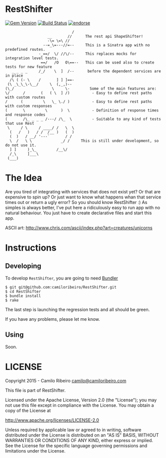 # RestShifter

[![Gem Version](https://badge.fury.io/rb/RestShifter.png)](https://rubygems.org/gems/RestShifter)
[![Build Status](https://secure.travis-ci.org/camiloribeiro/RestShifter.png)](http://travis-ci.org/camiloribeiro/RestShifter)
[![endorse](https://api.coderwall.com/camiloribeiro/endorsecount.png)](https://coderwall.com/camiloribeiro)


                                  /
                       __       //      The rest api ShapeShifter!
                       -\= \=\ //       
                     --=_\=---//=--     This is a Sinatra app with no predefined routes.    
                   -_==/  \/ //\/--     This replaces mocks for integration level tests. 
                    ==/   /O   O\==--   This can be used also to create tests for new feature
       _ _ _ _     /_/    \  ]  /--      before the dependent services are in place
      /\ ( (- \    /       ] ] ]==-     
     (\ _\_\_\-\__/     \  (,_,)-- 
    (\_/                 \     \-         Some of the main features are:
    \/      /       (   ( \  ] /)          - Easy to define rest paths with custom routes
    /      (         \   \_ \./ )          - Easy to define rest paths with custom responses
    (       \         \      )  \          - Definition of response times and response codes
    (       /\_ _ _ _ /---/ /\_  \         - Suitable to any kind of tests that use Rest                                          
     \     / \     / ____/ /   \  \        
      (   /   )   / /  /__ )   (  ) 
      (  )   / __/ '---`       / /
      \  /   \ \             _/ /     This is still under development, so do not use it.
      ] ]     )_\_         /__\/       
      /_\     ]___\                     
     (___)                     



The Idea
=======

Are you tired of integrating with services that does not exist yet? Or that are expensive to spin up? Or just want to know what happens whan that service times out or return a ugly error? So you should know RestShifter :)
As simples is always better, I've put here a ridiculously easy to run app with no natural behaviour. You just have to create declarative files and start this app.

ASCII art: http://www.chris.com/ascii/index.php?art=creatures/unicorns


Instructions
==========

Developing
----------
To develop `RestShifter`, you are going to need [Bundler][1] 

    $ git git@github.com:camiloribeiro/RestShifter.git
    $ cd RestShifter
    $ bundle install
    $ rake

The last step is launching the regression tests and all should be green.

If you have any problems, please let me know.

[1]: http://gembundler.com

Using
-----

Soon.

LICENSE
=======

Copyright 2015 - Camilo Ribeiro camilo@camiloribeiro.com

This file is part of RestShifter.

Licensed under the Apache License, Version 2.0 (the "License"); you may not use this file except in compliance with the License. You may obtain a copy of the License at

http://www.apache.org/licenses/LICENSE-2.0

Unless required by applicable law or agreed to in writing, software distributed under the License is distributed on an "AS IS" BASIS, WITHOUT WARRANTIES OR CONDITIONS OF ANY KIND, either express or implied. See the License for the specific language governing permissions and limitations under the License.
